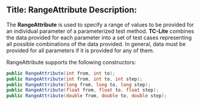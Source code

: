 Title: RangeAttribute
Description: 
---

The **RangeAttribute** is used to specify a range of values to be provided for an individual
parameter of a parameterized test method. **TC-Lite** combines the data
provided for each parameter into a set of test cases representing all possible combinations
of the data provided. In general, data must be provided for all parameters if it is provided
for any of them.

RangeAttribute supports the following constructors:

```c#
public RangeAttribute(int from, int to);
public RangeAttribute(int from, int to, int step);
public RangeAttribute(long from, long to, long step);
public RangeAttribute(float from, float to, float step);
public RangeAttribute(double from, double to, double step);
```
